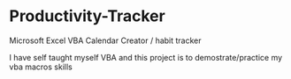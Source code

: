 # Productivity-Tracker
Microsoft Excel VBA Calendar Creator / habit tracker

I have self taught myself VBA and this project is to demostrate/practice my vba macros skills
